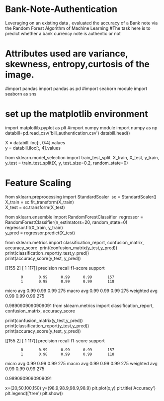 # Bank-Note-Authentication
Leveraging on an existing data , evaluated the accuracy of a Bank note via the Random Forest Algorithm of Machine Learning
#The task here is to predict whether a bank currency note is authentic or not
# Attributes used are variance, skewness, entropy,curtosis of the image.
#import pandas 
import pandas as pd
#import seaborn module
import seaborn as sns
# set up the matplotlib environment
import matplotlib.pyplot as plt
#import numpy module
import numpy as np
databill=pd.read_csv('bill_authentication.csv')
databill.head()

X = databill.iloc[:, 0:4].values  
y = databill.iloc[:, 4].values  

from sklearn.model_selection import train_test_split
​
X_train, X_test, y_train, y_test = train_test_split(X, y, test_size=0.2, random_state=0)

# Feature Scaling
from sklearn.preprocessing import StandardScaler
​
sc = StandardScaler()  
X_train = sc.fit_transform(X_train)  
X_test = sc.transform(X_test)  

from sklearn.ensemble import RandomForestClassifier
​
regressor = RandomForestClassifier(n_estimators=20, random_state=0)  
regressor.fit(X_train, y_train)  
y_pred = regressor.predict(X_test) 

from sklearn.metrics import classification_report, confusion_matrix, accuracy_score
​
print(confusion_matrix(y_test,y_pred))  
print(classification_report(y_test,y_pred))  
print(accuracy_score(y_test, y_pred)) 

[[155   2]
 [  1 117]]
              precision    recall  f1-score   support

           0       0.99      0.99      0.99       157
           1       0.98      0.99      0.99       118

   micro avg       0.99      0.99      0.99       275
   macro avg       0.99      0.99      0.99       275
weighted avg       0.99      0.99      0.99       275

0.9890909090909091
from sklearn.metrics import classification_report, confusion_matrix, accuracy_score

print(confusion_matrix(y_test,y_pred))  
print(classification_report(y_test,y_pred))  
print(accuracy_score(y_test, y_pred))

[[155   2]
 [  1 117]]
              precision    recall  f1-score   support

           0       0.99      0.99      0.99       157
           1       0.98      0.99      0.99       118

   micro avg       0.99      0.99      0.99       275
   macro avg       0.99      0.99      0.99       275
weighted avg       0.99      0.99      0.99       275

0.9890909090909091

x=(20,50,100,150)
y=(98.9,98.9,98.9,98.9)
plt.plot(x,y)
plt.title('Accuracy')
plt.legend(['tree')
plt.show()
